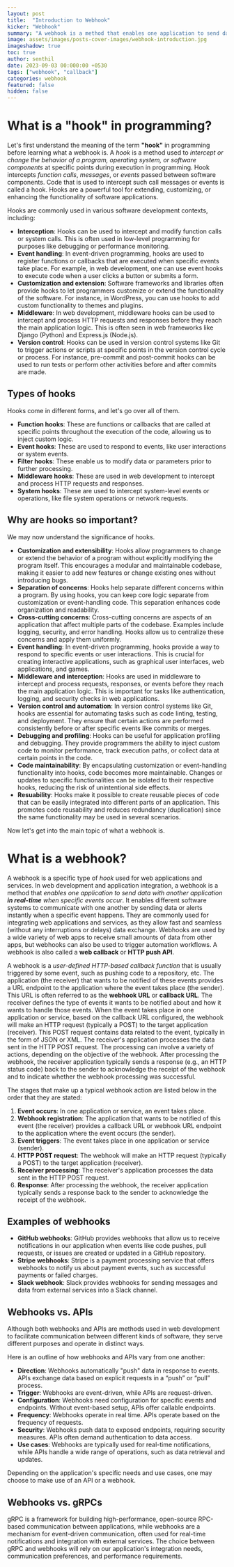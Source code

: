```yaml
---
layout: post
title:  "Introduction to Webhook"
kicker: "Webhook"
summary: "A webhook is a method that enables one application to send data with another application in real-time when specific events occur. It enables different software systems to communicate with one another by sending data or alerts instantly when a specific event happens. Webhooks are used by a wide variety of web apps to receive small amounts of data from other applications."
image: assets/images/posts-cover-images/webhook-introduction.jpg
imageshadow: true
toc: true
author: senthil
date: 2023-09-03 00:000:00 +0530
tags: ["webhook", "callback"]
categories: webhook
featured: false
hidden: false
--- 
```


# What is a "hook" in programming?

Let's first understand the meaning of the term **"hook"** in programming before learning what a webhook is. A *hook* is a method used to *intercept or change the behavior of a program, operating system, or software components* at specific points during execution in programming. Hook intercepts *function calls*, *messages*, or *events* passed between software components. Code that is used to intercept such call messages or events is called a hook. Hooks are a powerful tool for extending, customizing, or enhancing the functionality of software applications.

Hooks are commonly used in various software development contexts, including:

* **Interception**: Hooks can be used to intercept and modify function calls or system calls. This is often used in low-level programming for purposes like debugging or performance monitoring.
* **Event handling**: In event-driven programming, hooks are used to register functions or callbacks that are executed when specific events take place. For example, in web development, one can use event hooks to execute code when a user clicks a button or submits a form.
* **Customization and extension**: Software frameworks and libraries often provide hooks to let programmers customize or extend the functionality of the software. For instance, in WordPress, you can use hooks to add custom functionality to themes and plugins.
* **Middleware**: In web development, middleware hooks can be used to intercept and process HTTP requests and responses before they reach the main application logic. This is often seen in web frameworks like Django (Python) and Express.js (Node.js).
* **Version control**: Hooks can be used in version control systems like Git to trigger actions or scripts at specific points in the version control cycle or process. For instance, pre-commit and post-commit hooks can be used to run tests or perform other activities before and after commits are made.

## Types of hooks

Hooks come in different forms, and let's go over all of them.

  * **Function hooks**: These are functions or callbacks that are called at specific points throughout the execution of the code, allowing us to inject custom logic.
  * **Event hooks**: These are used to respond to events, like user interactions or system events.
  * **Filter hooks**: These enable us to modify data or parameters prior to further processing.
  * **Middleware hooks**: These are used in web development to intercept and process HTTP requests and responses.
  * **System hooks**: These are used to intercept system-level events or operations, like file system operations or network requests.

## Why are hooks so important?

We may now understand the significance of hooks.

* **Customization and extensibility**: Hooks allow programmers to change or extend the behavior of a program without explicitly modifying the program itself. This encourages a modular and maintainable codebase, making it easier to add new features or change existing ones without introducing bugs.
* **Separation of concerns**: Hooks help separate different concerns within a program. By using hooks, you can keep core logic separate from customization or event-handling code. This separation enhances code organization and readability.
* **Cross-cutting concerns**: Cross-cutting concerns are aspects of an application that affect multiple parts of the codebase. Examples include logging, security, and error handling. Hooks allow us to centralize these concerns and apply them uniformly.
* **Event handling**: In event-driven programming, hooks provide a way to respond to specific events or user interactions. This is crucial for creating interactive applications, such as graphical user interfaces, web applications, and games.
* **Middleware and interception**: Hooks are used in middleware to intercept and process requests, responses, or events before they reach the main application logic. This is important for tasks like authentication, logging, and security checks in web applications.
* **Version control and automation**: In version control systems like Git, hooks are essential for automating tasks such as code linting, testing, and deployment. They ensure that certain actions are performed consistently before or after specific events like commits or merges.
* **Debugging and profiling**: Hooks can be useful for application profiling and debugging. They provide programmers the ability to inject custom code to monitor performance, track execution paths, or collect data at certain points in the code.
* **Code maintainability**: By encapsulating customization or event-handling functionality into hooks, code becomes more maintainable. Changes or updates to specific functionalities can be isolated to their respective hooks, reducing the risk of unintentional side effects.
* **Resuability**: Hooks make it possible to create reusable pieces of code that can be easily integrated into different parts of an application. This promotes code reusability and reduces redundancy (duplication) since the same functionality may be used in several scenarios.

Now let's get into the main topic of what a webhook is.

# What is a webhook?

A webhook is a specific type of *hook* used for web applications and services. In web development and application integration, a webhook is a method that *enables one application to send data with another application **in real-time** when specific events occur*. It enables different software systems to communicate with one another by sending data or alerts instantly when a specific event happens. They are commonly used for integrating web applications and services, as they allow fast and seamless (without any interruptions or delays) data exchange. Webhooks are used by a wide variety of web apps to receive small amounts of data from other apps, but webhooks can also be used to trigger automation workflows. A webhook is also called a **web callback** or **HTTP push API**.

A webhook is a *user-defined HTTP-based callback function* that is usually triggered by some event, such as pushing code to a repository, etc. The application (the receiver) that wants to be notified of these events provides a URL endpoint to the application where the event takes place (the sender). This URL is often referred to as the **webhook URL** or **callback URL**. The receiver defines the type of events it wants to be notified about and how it wants to handle those events. When the event takes place in one application or service, based on the callback URL configured, the webhook will make an HTTP request (typically a POST) to the target application (receiver). This POST request contains data related to the event, typically in the form of JSON or XML. The receiver's application processes the data sent in the HTTP POST request. The processing can involve a variety of actions, depending on the objective of the webhook. After processing the webhook, the receiver application typically sends a response (e.g., an HTTP status code) back to the sender to acknowledge the receipt of the webhook and to indicate whether the webhook processing was successful.

The stages that make up a typical webhook action are listed below in the order that they are stated:

1. **Event occurs**: In one application or service, an event takes place.
2. **Webhook registration**: The application that wants to be notified of this event (the receiver) provides a callback URL or webhook URL endpoint to the application where the event occurs (the sender).
3. **Event triggers**: The event takes place in one application or service (sender).
4. **HTTP POST request**: The webhook will make an HTTP request (typically a POST) to the target application (receiver).
5. **Receiver processing**: The receiver's application processes the data sent in the HTTP POST request.
6. **Response**: After processing the webhook, the receiver application typically sends a response back to the sender to acknowledge the receipt of the webhook.

## Examples of webhooks

* **GitHub webhooks**: GitHub provides webhooks that allow us to receive notifications in our application when events like code pushes, pull requests, or issues are created or updated in a GitHub repository.
* **Stripe webhooks**: Stripe is a payment processing service that offers webhooks to notify us about payment events, such as successful payments or failed charges.
* **Slack webhook**: Slack provides webhooks for sending messages and data from external services into a Slack channel.

## Webhooks vs. APIs

Although both webhooks and APIs are methods used in web development to facilitate communication between different kinds of software, they serve different purposes and operate in distinct ways.

Here is an outline of how webhooks and APIs vary from one another:

* **Direction**: Webhooks automatically "push" data in response to events. APIs exchange data based on explicit requests in a “push” or “pull” process.
* **Trigger**: Webhooks are event-driven, while APIs are request-driven.
* **Configuration**: Webhooks need configuration for specific events and endpoints. Without event-based setup, APIs offer callable endpoints.
* **Frequency**: Webhooks operate in real time. APIs operate based on the frequency of requests.
* **Security**: Webhooks push data to exposed endpoints, requiring security measures. APIs often demand authentication to data access.
* **Use cases**: Webhooks are typically used for real-time notifications, while APIs handle a wide range of operations, such as data retrieval and updates.

Depending on the application's specific needs and use cases, one may choose to make use of an API or a webhook.

## Webhooks vs. gRPCs

gRPC is a framework for building high-performance, open-source RPC-based communication between applications, while webhooks are a mechanism for event-driven communication, often used for real-time notifications and integration with external services. The choice between gRPC and webhooks will rely on our application's integration needs, communication preferences, and performance requirements. 
